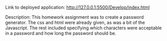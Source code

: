 Link to deployed application: http://127.0.0.1:5500/Develop/index.html

Description: This homework assignment was to create a password generator. The css and html were already given, as was a bit of the Javascript. The rest included specifying which characters were acceptable in a password and how long the password should be.